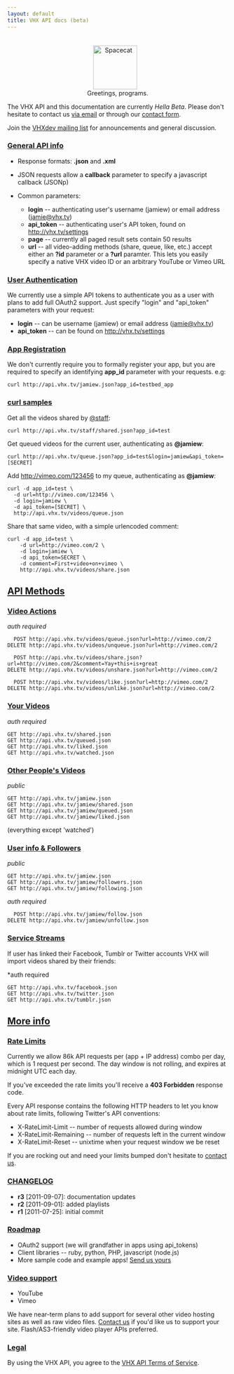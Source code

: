 ```yaml
---
layout: default
title: VHX API docs (beta)
---
```


<div style="text-align:center;padding-top: 20px;">
  <img align="center" src="http://vhx.tv/images/spacecat-cropped.png" alt="Spacecat" title="Spacecat" style="text-align:center;height: 100px; padding-right: 12px; " />
</div>
<div style="text-align:center">Greetings, programs.</div>


The VHX API and this documentation are currently _Hella Beta_. Please don't hesitate to contact us [via email](mailto:dev@vhx.tv) or through our [contact form](http://vhx.tv/feedback).

Join the [VHXdev mailing list](https://groups.google.com/group/vhx-api) for announcements and general discussion.

### [General API info](#general-api-info)

* Response formats: __.json__ and __.xml__
* JSON requests allow a __callback__ parameter to specify a javascript callback (JSONp)

* Common parameters:
  * __login__ -- authenticating user's username (jamiew) or email address (jamie@vhx.tv)
  * __api_token__ -- authenticating user's API token, found on <http://vhx.tv/settings>
  * __page__ -- currently all paged result sets contain 50 results
  * __url__ -- all video-adding methods (share, queue, like, etc.) accept either an __?id__ parameter or a __?url__ paramter. This lets you easily specify a native VHX video ID or an arbitrary YouTube or Vimeo URL

### [User Authentication](#user-authentication)

We currently use a simple API tokens to authenticate you as a user with plans to add full OAuth2 support. Just specify "login" and "api_token" parameters with your request:

* __login__ -- can be username (jamiew) or email address (jamie@vhx.tv)
* __api_token__ -- can be found on <http://vhx.tv/settings>

### [App Registration](#app-registration)

We don't currently require you to formally register your app, but you are required to specify an identifying __app_id__ parameter with your requests. e.g:

    curl http://api.vhx.tv/jamiew.json?app_id=testbed_app

### [curl samples](#curl-samples)

Get all the videos shared by [@staff](http://vhx.tv/staff/shared):

    curl http://api.vhx.tv/staff/shared.json?app_id=test


Get queued videos for the current user, authenticating as __@jamiew__:

    curl http://api.vhx.tv/queue.json?app_id=test&login=jamiew&api_token=[SECRET]


Add <http://vimeo.com/123456> to my queue, authenticating as __@jamiew__:

    curl -d app_id=test \
      -d url=http://vimeo.com/123456 \
      -d login=jamiew \
      -d api_token=[SECRET] \
      http://api.vhx.tv/videos/queue.json

Share that same video, with a simple urlencoded comment:

    curl -d app_id=test \
        -d url=http://vimeo.com/2 \
        -d login=jamiew \
        -d api_token=SECRET \
        -d comment=First+video+on+vimeo \
        http://api.vhx.tv/videos/share.json


## [API Methods](#api-methods)

### [Video Actions](#video-actions)

_auth required_

      POST http://api.vhx.tv/videos/queue.json?url=http://vimeo.com/2
    DELETE http://api.vhx.tv/videos/unqueue.json?url=http://vimeo.com/2

      POST http://api.vhx.tv/videos/share.json?url=http://vimeo.com/2&comment=Yay+this+is+great
    DELETE http://api.vhx.tv/videos/unshare.json?url=http://vimeo.com/2

      POST http://api.vhx.tv/videos/like.json?url=http://vimeo.com/2
    DELETE http://api.vhx.tv/videos/unlike.json?url=http://vimeo.com/2

### [Your Videos](#your-videos)

_auth required_

    GET http://api.vhx.tv/shared.json
    GET http://api.vhx.tv/queued.json
    GET http://api.vhx.tv/liked.json
    GET http://api.vhx.tv/watched.json

### [Other People's Videos](#other-peoples-videos)

_public_

    GET http://api.vhx.tv/jamiew.json
    GET http://api.vhx.tv/jamiew/shared.json
    GET http://api.vhx.tv/jamiew/queued.json
    GET http://api.vhx.tv/jamiew/liked.json

(everything except 'watched')


### [User info & Followers](#user-info-followers)

_public_

    GET http://api.vhx.tv/jamiew.json
    GET http://api.vhx.tv/jamiew/followers.json
    GET http://api.vhx.tv/jamiew/following.json

_auth required_

      POST http://api.vhx.tv/jamiew/follow.json
    DELETE http://api.vhx.tv/jamiew/unfollow.json


### [Service Streams](#service-streams)

If user has linked their Facebook, Tumblr or Twitter accounts VHX will import videos shared by their friends:

*auth required

    GET http://api.vhx.tv/facebook.json
    GET http://api.vhx.tv/twitter.json
    GET http://api.vhx.tv/tumblr.json

## [More info](#more-info)

### [Rate Limits](#rate-limits)

Currently we allow 86k API requests per (app + IP address) combo per day, which is 1 request per second. The day window is not rolling, and expires at midnight UTC each day.

If you've exceeded the rate limits you'll receive a __403 Forbidden__ response code.

Every API response contains the following HTTP headers to let you know about rate limits, following Twitter's API conventions:

- X-RateLimit-Limit -- number of requests allowed during window
- X-RateLimit-Remaining -- number of requests left in the current window
- X-RateLimit-Reset -- unixtime when your request window we be reset

If you are rocking out and need your limits bumped don't hesitate to [contact us](mailto:team@vhx.tv?subject=I+need+more+API+requests).


### [CHANGELOG](#changelog)

* __r3__ [2011-09-07]: documentation updates
* __r2__ [2011-09-01]: added playlists
* __r1__ [2011-07-25]: initial commit


### [Roadmap](#roadmap)

* OAuth2 support (we will grandfather in apps using api_tokens)
* Client libraries -- ruby, python, PHP, javascript (node.js)
* More sample code and example apps! [Send us yours](mailto:team@vhx.tv)


### [Video support](#video-support)

* YouTube
* Vimeo

We have near-term plans to add support for several other video hosting sites as well as raw video files. [Contact us](mailto:dev@vhx.tv) if you'd like us to support your site. Flash/AS3-friendly video player APIs preferred.


### [Legal](#legal)

By using the VHX API, you agree to the [VHX API Terms of Service](/tos.html).
